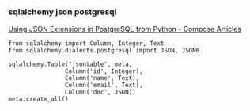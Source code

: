 ### sqlalchemy json postgresql


[Using JSON Extensions in PostgreSQL from Python - Compose Articles](https://www.compose.com/articles/using-json-extensions-in-postgresql-from-python-2/ "Using JSON Extensions in PostgreSQL from Python - Compose Articles")


 

```
from sqlalchemy import Column, Integer, Text  
from sqlalchemy.dialects.postgresql import JSON, JSONB

sqlalchemy.Table("jsontable", meta,  
                Column('id', Integer),
                Column('name', Text),
                Column('email', Text),
                Column('doc', JSON))
meta.create_all()  
```
